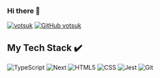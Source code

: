 ### Hi there 👋

[![votsuk](https://img.shields.io/badge/votsuk-%230077B5.svg?style=for-the-badge&logo=linkedin&logoColor=white)](https://www.linkedin.com/in/votsuk/)
[![GitHub votsuk](https://img.shields.io/github/followers/votsuk?label=follow&style=social)](https://github.com/votsuk)

## My Tech Stack :heavy_check_mark:
![TypeScript](https://img.shields.io/badge/typescript-%23007ACC.svg?style=for-the-badge&logo=typescript&logoColor=white)
![Next](https://img.shields.io/badge/next.js-19191A?style=for-the-badge&logo=nextdotjs&logoColor=white)
![HTML5](https://img.shields.io/badge/HTML5-E34F26?style=for-the-badge&logo=html5&logoColor=white)
![CSS](https://img.shields.io/badge/CSS3-1572B6?style=for-the-badge&logo=css3&logoColor=white)
![Jest](https://img.shields.io/badge/Jest-C21325?style=for-the-badge&logo=jest&logoColor=white)
![Git](https://img.shields.io/badge/git-%23F05033.svg?style=for-the-badge&logo=git&logoColor=white)
<!--
**votsuk/votsuk** is a ✨ _special_ ✨ repository because its `README.md` (this file) appears on your GitHub profile.

Here are some ideas to get you started:

- 🔭 I’m currently working on ...
- 🌱 I’m currently learning ...
- 👯 I’m looking to collaborate on ...
- 🤔 I’m looking for help with ...
- 💬 Ask me about ...
- 📫 How to reach me: ...
- 😄 Pronouns: ...
- ⚡ Fun fact: ...
-->
